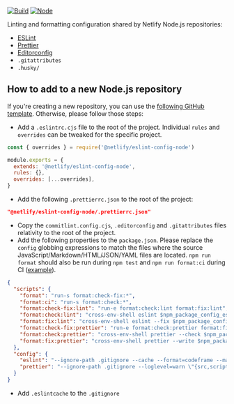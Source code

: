 [![Build](https://github.com/netlify/eslint-config-node/workflows/Build/badge.svg)](https://github.com/netlify/node-eslint-config/actions)
[![Node](https://img.shields.io/node/v/@netlify/eslint-config-node.svg?logo=node.js)](https://www.npmjs.com/package/@netlify/node-eslint-config)

Linting and formatting configuration shared by Netlify Node.js repositories:

- [ESLint](https://eslint.org/)
- [Prettier](https://prettier.io/)
- [Editorconfig](https://editorconfig.org/)
- `.gitattributes`
- `.husky/`

## How to add to a new Node.js repository

If you're creating a new repository, you can use the
[following GitHub template](https://github.com/netlify/node-template). Otherwise, please follow those steps:

- Add a `.eslintrc.cjs` file to the root of the project. Individual `rules` and `overrides` can be tweaked for the
  specific project.

```js
const { overrides } = require('@netlify/eslint-config-node')

module.exports = {
  extends: '@netlify/eslint-config-node',
  rules: {},
  overrides: [...overrides],
}
```

- Add the following `.prettierrc.json` to the root of the project:

```json
"@netlify/eslint-config-node/.prettierrc.json"
```

- Copy the `commitlint.config.cjs`, `.editorconfig` and `.gitattributes` files relativity to the root of the project.
- Add the following properties to the `package.json`. Please replace the `config` globbing expressions to match the
  files where the source JavaScript/Markdown/HTML/JSON/YAML files are located. `npm run format` should also be run
  during `npm test` and `npm run format:ci` during CI
  ([example](https://github.com/netlify/cli/blob/main/.github/workflows/main.yml)).

```json
{
  "scripts": {
    "format": "run-s format:check-fix:*",
    "format:ci": "run-s format:check:*",
    "format:check-fix:lint": "run-e format:check:lint format:fix:lint",
    "format:check:lint": "cross-env-shell eslint $npm_package_config_eslint",
    "format:fix:lint": "cross-env-shell eslint --fix $npm_package_config_eslint",
    "format:check-fix:prettier": "run-e format:check:prettier format:fix:prettier",
    "format:check:prettier": "cross-env-shell prettier --check $npm_package_config_prettier",
    "format:fix:prettier": "cross-env-shell prettier --write $npm_package_config_prettier"
  },
  "config": {
    "eslint": "--ignore-path .gitignore --cache --format=codeframe --max-warnings=0 \"{src,scripts,tests,.github}/**/*.{cjs,mjs,js,md,html}\" \"*.{cjs,mjs,js,md,html}\" \".*.{cjs,mjs,js,md,html}\"",
    "prettier": "--ignore-path .gitignore --loglevel=warn \"{src,scripts,tests,.github}/**/*.{cjs,mjs,js,md,yml,json,html}\" \"*.{cjs,mjs,js,yml,json,html}\" \".*.{cjs,mjs,js,yml,json,html}\" \"!package-lock.json\""
  }
}
```

- Add `.eslintcache` to the `.gitignore`
